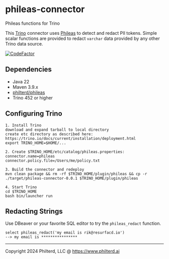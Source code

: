 # phileas-connector
Phileas functions for Trino

This [Trino](https://trino.io) connector uses [Phileas](https://github.com/philterd/phileas) to detect and redact PII tokens.
Simple scalar functions are provided to redact `varchar` data provided by any other Trino data source.

[![CodeFactor](https://www.codefactor.io/repository/github/resurfaceio/phileas-connector/badge)](https://www.codefactor.io/repository/github/resurfaceio/phileas-connector)

## Dependencies

* Java 22
* Maven 3.9.x
* [philterd/phileas](https://github.com/philterd/phileas) 
* Trino 452 or higher

## Configuring Trino

```
1. Install Trino
download and expand tarball to local directory
create etc directory as described here: https://trino.io/docs/current/installation/deployment.html
export TRINO_HOME=$HOME/...

2. Create $TRINO_HOME/etc/catalog/phileas.properties:
connector.name=phileas
connector.policy.file=/Users/me/policy.txt

3. Build the connector and redeploy
mvn clean package && rm -rf $TRINO_HOME/plugin/phileas && cp -r ./target/phileas-connector-0.0.1 $TRINO_HOME/plugin/phileas

4. Start Trino
cd $TRINO_HOME
bash bin/launcher run
```

## Redacting Strings

Use DBeaver or your favorite SQL editor to try the `phileas_redact` function.

```
select phileas_redact('my email is rik@resurfacd.io')
--> my email is ****************
```

---
Copyright 2024 Philterd, LLC @ https://www.philterd.ai